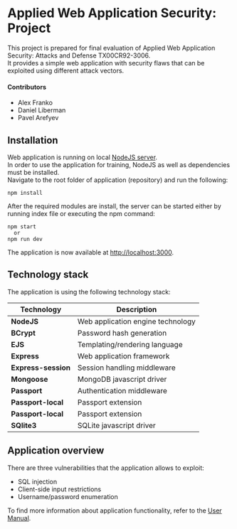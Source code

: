 # Applied Web Application Security: Project

This project is prepared for final evaluation of Applied Web Application Security: Attacks and Defense TX00CR92-3006.<br>
It provides a simple web application with security flaws that can be exploited using different attack vectors.<br>

#### Contributors
* Alex Franko
* Daniel Liberman
* Pavel Arefyev

## Installation

Web application is running on local [NodeJS server](https://nodejs.org/en/).<br>
In order to use the application for training, NodeJS as well as dependencies must be installed.<br>
Navigate to the root folder of application (repository) and run the following:
```
npm install 
```
After the required modules are install, the server can be started either by running index file
or executing the npm command:
```
npm start
  or
npm run dev
```
The application is now available at [http://localhost:3000](http://localhost:3000).

## Technology stack
The application is using the following technology stack:

| Technology          | Description                       | 
|---------------------|-----------------------------------|
| **NodeJS**          | Web application engine technology |
| **BCrypt**          | Password hash generation          |
| **EJS**             | Templating/rendering language     |
| **Express**         | Web application framework         |
| **Express-session** | Session handling middleware       |
| **Mongoose**        | MongoDB javascript driver         |
| **Passport**        | Authentication middleware         |
| **Passport-local**  | Passport extension                |
| **Passport-local**  | Passport extension                |
| **SQlite3**         | SQLite javascript driver          |

## Application overview

There are three vulnerabilities that the application allows to exploit:
* SQL injection
* Client-side input restrictions
* Username/password enumeration

To find more information about application functionality, refer to the [User Manual](./User%20Manual.pdf).


